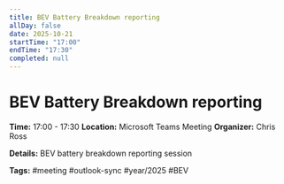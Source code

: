 ```yaml
---
title: BEV Battery Breakdown reporting
allDay: false
date: 2025-10-21
startTime: "17:00"
endTime: "17:30"
completed: null
---
```


# BEV Battery Breakdown reporting

**Time:** 17:00 - 17:30
**Location:** Microsoft Teams Meeting
**Organizer:** Chris Ross

**Details:**
BEV battery breakdown reporting session

**Tags:** #meeting #outlook-sync #year/2025 #BEV

